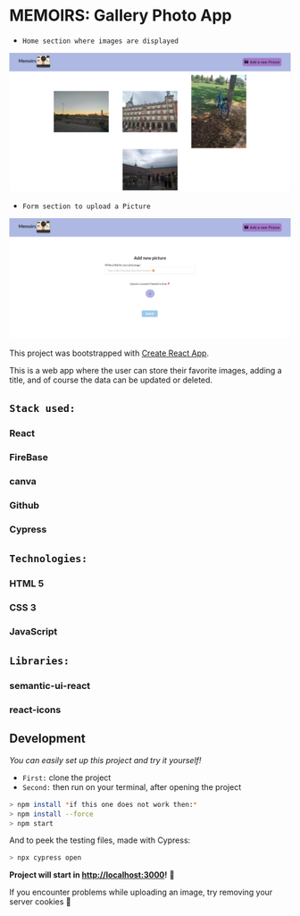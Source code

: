# MEMOIRS: Gallery Photo App

<!-- ![](./src/asset/logoGA.png) -->

* `Home section where images are displayed`

![](./src/asset/home-gallery-app.png)

* `Form section to upload a Picture`

![](./src/asset/upload-form-gallery-app.png)

This project was bootstrapped with [Create React App](https://github.com/facebook/create-react-app).

This is a web app where the user can store their favorite images, adding a title, and of course the data can be updated or deleted.

## `Stack used:`

### React
### FireBase
### canva
### Github
### Cypress

## `Technologies:`

### HTML 5
### CSS 3
### JavaScript

## `Libraries:`

### semantic-ui-react
### react-icons

## Development
_You can easily set up this project and try it yourself!_

* `First:` clone the project
* `Second:` then run on your terminal, after opening the project

```bash
> npm install *if this one does not work then:*
> npm install --force
> npm start
```

And to peek the testing files, made with Cypress:


```bash
> npx cypress open
```

**Project will start in [http://localhost:3000](http://localhost:3000)!** 🎉

If you encounter problems while uploading an image, try removing your server cookies 🍪
